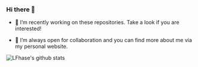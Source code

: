 ### Hi there 👋

- 🔭 I’m recently working on these repositories. Take a look if you are interested!
<!--   - [Learning_CS224w](https://github.com/LFhase/Learning_CS224w): Done on 20 Aug. -->
- 🚀 I’m always open for collaboration and you can find more about me via my personal website.

<!--
**LFhase/LFhase** is a ✨ _special_ ✨ repository because its `README.md` (this file) appears on your GitHub profile.

Here are some ideas to get you started:

- 🔭 I’m currently working on ...
- 🌱 I’m currently learning ...
- 👯 I’m looking to collaborate on ...
- 🤔 I’m looking for help with ...
- 💬 Ask me about ...
- 📫 How to reach me: ...
- 😄 Pronouns: ...
- ⚡ Fun fact: ...
-->
![LFhase's github stats](https://github-readme-stats.vercel.app/api?username=LFhase&show_icons=true&hide_border=true)


<!--
[![Top Langs](https://github-readme-stats.vercel.app/api/top-langs/?username=LFhase&layout=compact)](https://github.com/anuraghazra/github-readme-stats)
-->
